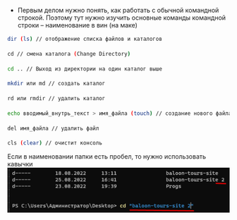 
- Первым делом нужно понять, как работать с обычной командной строкой. Поэтому тут нужно изучить основные команды командной строки – наименование в вин (на маке)

```bash
dir (ls) // отображение списка файлов и каталогов

cd // смена каталога (Change Directory)

cd .. // Выход из директории на один каталог выше

mkdir или md // создать каталог

rd или rmdir // удалить каталог

echo вводимый_внутрь_текст > имя_файла (touch) // создание нового файла (с текстом внутри)

del имя_файла // удалить файл

cls (clear) // очистит консоль
```

Если в наименовании папки есть пробел, то нужно использовать кавычки
![](../_png/Pasted%20image%2020220908084500.png)
